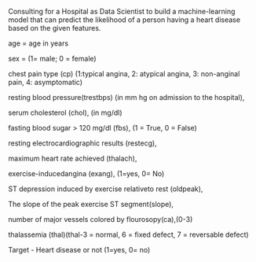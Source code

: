 


Consulting for a Hospital as Data Scientist to build
a machine-learning model that can predict the
likelihood of a person having a heart disease
based on the given features.

age = age in years

sex = (1= male; 0 = female)

chest pain type (cp) (1:typical angina, 2: atypical angina, 3: non-anginal pain, 4: asymptomatic)

resting blood pressure(trestbps) (in mm hg on admission to the hospital),

serum cholesterol (chol), (in mg/dl)

fasting blood sugar > 120 mg/dl (fbs), (1 = True, 0 = False)

resting electrocardiographic results (restecg),

maximum heart rate achieved (thalach),

exercise-inducedangina (exang), (1=yes, 0= No)

ST depression induced by exercise relativeto rest (oldpeak),

The slope of the peak exercise ST segment(slope),

number of major vessels colored by flourosopy(ca),(0-3)

thalassemia (thal)(thal-3 = normal, 6 = fixed defect, 7 = reversable defect)

Target - Heart disease or not (1=yes, 0= no)

